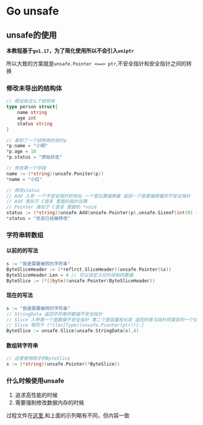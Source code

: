 # Go unsafe

## unsafe的使用

**本教程基于`go1.17`，为了简化使用所以不会引入`uniptr`**

所以大致的方案就是`unsafe.Pointer <==> ptr`,不安全指针和安全指针之间的转换

### 修改未导出的结构体

```go
// 假设有这么个结构体
type person struct{
	name string
	age int
	status string
}

// 拿到了一个结构体的指针p
*p.name = "小明"
*p.age = 18
*p.status = "原始状态"

// 修改第一个字段
name := (*string)(unsafe.Poniter(p))
*name = "小红"

// 修改status
// Add 入参 一个不安全指针的地址 一个是位置偏移量 返回一个距离偏移量的不安全指针
// Add 类似于 C语言 里面的指针运算
// Pointer 类似于 C语言 里面的 *void
status := (*string)(unsafe.Add(unsafe.Pointer(p),unsafe.Sizeof(int(0) + unsafe.Sizeof(string("")))))
*status = "状态已经被修改"

```

### 字符串转数组

#### 以前的的写法

```go
s := "我是需要被转的字符串"
ByteSliceHeader := (*reflrct.SliceHeader)(unsafe.Pointer(&s))
ByteSliceHeader.Len = 4 // 可以自定义切片结构的数据
ByteSlice := (*[]byte)(unsafe.Pointer(ByteSliceHeader))
```

#### 现在的写法

```go
s := "我是需要被转的字符串"
// StringData 返回字符串的数据不安全指针
// Slice 入参第一个是数据不安全指针 第二个是容量和长度 返回的是与指针同类型的一个切片
// Slice 等同于 (*[len]Type)(unsafe.Pionter(ptr))[:]
ByteSlice := unsafe.Slice(unsafe.StringData(s),4)
```

#### 数组转字符串

```go
// 这里使用刚才的ByteSlice
s := (*string)(unsafe.Pointer(*ByteSlice))
```

### 什么时候使用unsafe

1. 追求高性能的时候
2. 需要强制修改数据内存的时候

过程文件在[这里](https://github.com/log4gin/log4gin.github.io/tree/main/src/use_unsafe),和上面的示列略有不同，但内容一致